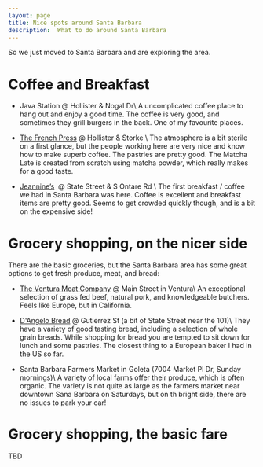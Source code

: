 ```yaml
---
layout: page
title: Nice spots around Santa Barbara
description:  What to do around Santa Barbara
---
```


So we just moved to Santa Barbara and are exploring the area.

Coffee and Breakfast
===

* Java Station @ Hollister &amp; Nogal Dr\\
  A uncomplicated coffee place to hang out and enjoy a good time. The coffee is very good, and sometimes they grill burgers 
  in the back. One of my favourite places. 

* [The French Press](https://www.facebook.com/thefrenchpresscoffee/) @ Hollister &amp; Storke \\
  The atmosphere is a bit sterile on a first glance, but the people working here are very nice and know 
  how to make superb coffee. The pastries are pretty good. The Matcha Late is created from scratch using matcha powder, which really makes for a good taste.

* [Jeannine’s](http://jeannines.com)  @ State Street &amp; S Ontare Rd \\
  The first breakfast / coffee we had in Santa Barbara was here. Coffee is excellent and breakfast items are pretty good.
  Seems to get crowded quickly though, and is a bit on the expensive side!


Grocery shopping, on the nicer side
===
There are the basic groceries, but the Santa Barbara area has some great options to get fresh produce, meat, and bread:

* [The Ventura Meat Company](http://theventurameatcompany.com/) @ Main Street in Ventura\\
  An exceptional selection of grass fed beef, natural pork, and knowledgeable butchers. Feels like Europe, but in California.

* [D'Angelo Bread](http://dangelobread.com/) @ Gutierrez St (a bit of State Street near the 101)\\
  They have a variety of good tasting bread, including a selection of whole grain breads. While shopping for bread you are tempted to sit down for lunch and some pastries. The closest thing to a European baker I had in the US so far. 

* Santa Barbara Farmers Market in Goleta (7004 Market Pl Dr, Sunday mornings)\\
  A variety of local farms offer their produce, which is often organic. The variety is not quite as large as the farmers market near downtown Sana Barbara on Saturdays, but on th bright side, there are no issues to park your car!


Grocery shopping, the basic fare
===
TBD

 
